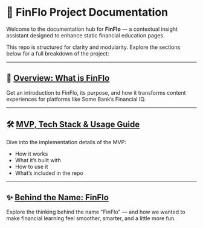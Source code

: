 # 🧠 FinFlo Project Documentation

Welcome to the documentation hub for **FinFlo** — a contextual insight assistant designed to enhance static financial education pages.

This repo is structured for clarity and modularity. Explore the sections below for a full breakdown of the project:

---

## 📘 [Overview: What is FinFlo](README_Enhanced_Overview.md)

Get an introduction to FinFlo, its purpose, and how it transforms content experiences for platforms like Some Bank’s Financial IQ.

---

## 🛠 [MVP, Tech Stack & Usage Guide](README_Tech_MVP_Guide.md)

Dive into the implementation details of the MVP:  
- How it works  
- What it’s built with  
- How to use it  
- What’s included in the repo  

---

## ✨ [Behind the Name: FinFlo](README_Behind_The_Name.md)

Explore the thinking behind the name "FinFlo" — and how we wanted to make financial learning feel smoother, smarter, and a little more fun.
